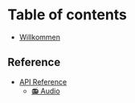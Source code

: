 # Table of contents

* [Willkommen](README.md)

## Reference

* [API Reference](reference/api-reference/README.md)
  * [📻 Audio](reference/api-reference/audio.md)
